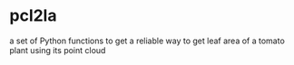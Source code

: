 # pcl2la
a set of Python functions to get a reliable way to get leaf area of a tomato plant using its point cloud
